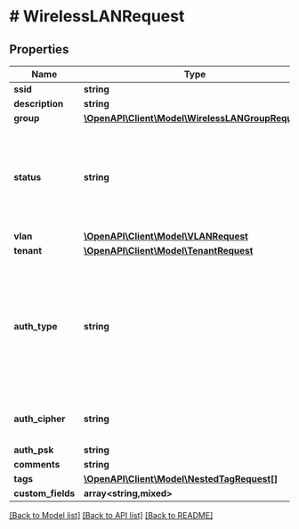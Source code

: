 # # WirelessLANRequest

## Properties

Name | Type | Description | Notes
------------ | ------------- | ------------- | -------------
**ssid** | **string** |  |
**description** | **string** |  | [optional]
**group** | [**\OpenAPI\Client\Model\WirelessLANGroupRequest**](WirelessLANGroupRequest.md) |  | [optional]
**status** | **string** | * &#x60;active&#x60; - Active * &#x60;reserved&#x60; - Reserved * &#x60;disabled&#x60; - Disabled * &#x60;deprecated&#x60; - Deprecated | [optional]
**vlan** | [**\OpenAPI\Client\Model\VLANRequest**](VLANRequest.md) |  | [optional]
**tenant** | [**\OpenAPI\Client\Model\TenantRequest**](TenantRequest.md) |  | [optional]
**auth_type** | **string** | * &#x60;open&#x60; - Open * &#x60;wep&#x60; - WEP * &#x60;wpa-personal&#x60; - WPA Personal (PSK) * &#x60;wpa-enterprise&#x60; - WPA Enterprise | [optional]
**auth_cipher** | **string** | * &#x60;auto&#x60; - Auto * &#x60;tkip&#x60; - TKIP * &#x60;aes&#x60; - AES | [optional]
**auth_psk** | **string** |  | [optional]
**comments** | **string** |  | [optional]
**tags** | [**\OpenAPI\Client\Model\NestedTagRequest[]**](NestedTagRequest.md) |  | [optional]
**custom_fields** | **array<string,mixed>** |  | [optional]

[[Back to Model list]](../../README.md#models) [[Back to API list]](../../README.md#endpoints) [[Back to README]](../../README.md)
